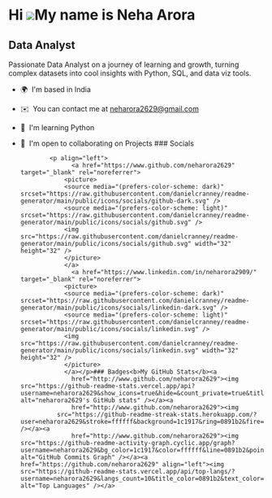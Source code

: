 Hi ![](https://user-images.githubusercontent.com/18350557/176309783-0785949b-9127-417c-8b55-ab5a4333674e.gif)My name is Neha Arora
==================================================================================================================================

Data Analyst
------------

Passionate Data Analyst on a journey of learning and growth, turning complex datasets into cool insights with Python, SQL, and data viz tools.

*   🌍  I'm based in India
*   ✉️  You can contact me at [neharora2629@gmail.com](mailto:neharora2629@gmail.com)
*   🧠  I'm learning Python
*   🤝  I'm open to collaborating on Projects
                  ### Socials
                  
                  
                <p align="left">
                      <a href="https://www.github.com/neharora2629" target="_blank" rel="noreferrer">
                    <picture>
                    <source media="(prefers-color-scheme: dark)" srcset="https://raw.githubusercontent.com/danielcranney/readme-generator/main/public/icons/socials/github-dark.svg" />
                    <source media="(prefers-color-scheme: light)" srcset="https://raw.githubusercontent.com/danielcranney/readme-generator/main/public/icons/socials/github.svg" />
                    <img src="https://raw.githubusercontent.com/danielcranney/readme-generator/main/public/icons/socials/github.svg" width="32" height="32" />
                    </picture>
                    </a>
                      <a href="https://www.linkedin.com/in/neharora2909/" target="_blank" rel="noreferrer">
                    <picture>
                    <source media="(prefers-color-scheme: dark)" srcset="https://raw.githubusercontent.com/danielcranney/readme-generator/main/public/icons/socials/linkedin-dark.svg" />
                    <source media="(prefers-color-scheme: light)" srcset="https://raw.githubusercontent.com/danielcranney/readme-generator/main/public/icons/socials/linkedin.svg" />
                    <img src="https://raw.githubusercontent.com/danielcranney/readme-generator/main/public/icons/socials/linkedin.svg" width="32" height="32" />
                    </picture>
                    </a></p>### Badges<b>My GitHub Stats</b><a
                      href="http://www.github.com/neharora2629"><img src="https://github-readme-stats.vercel.app/api?username=neharora2629&show_icons=true&hide=&count_private=true&title_color=0891b2&text_color=ffffff&icon_color=0891b2&bg_color=1c1917&hide_border=true&show_icons=true" alt="neharora2629's GitHub stats" /></a><a
                      href="http://www.github.com/neharora2629"><img
                  src="https://github-readme-streak-stats.herokuapp.com/?user=neharora2629&stroke=ffffff&background=1c1917&ring=0891b2&fire=0891b2&currStreakNum=ffffff&currStreakLabel=0891b2&sideNums=ffffff&sideLabels=ffffff&dates=ffffff&hide_border=true" /></a><a
                      href="http://www.github.com/neharora2629"><img src="https://github-readme-activity-graph.cyclic.app/graph?username=neharora2629&bg_color=1c1917&color=ffffff&line=0891b2&point=ffffff&area_color=1c1917&area=true&hide_border=true&custom_title=GitHub%20Commits%20Graph" alt="GitHub Commits Graph" /></a><a href="https://github.com/neharora2629" align="left"><img src="https://github-readme-stats.vercel.app/api/top-langs/?username=neharora2629&langs_count=10&title_color=0891b2&text_color=ffffff&icon_color=0891b2&bg_color=1c1917&hide_border=true&locale=en&custom_title=Top%20%Languages" alt="Top Languages" /></a>
